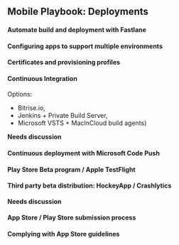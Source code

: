 ## Mobile Playbook: Deployments

#### Automate build and deployment with Fastlane

#### Configuring apps to support multiple environments

#### Certificates and provisioning profiles

#### Continuous Integration
Options:
* Bitrise.io,
* Jenkins + Private Build Server,
* Microsoft VSTS + MacInCloud build agents)

**Needs discussion**

#### Continuous deployment with Microsoft Code Push

#### Play Store Beta program / Apple TestFlight

#### Third party beta distribution: HockeyApp / Crashlytics

**Needs discussion**

#### App Store / Play Store submission process

#### Complying with App Store guidelines
